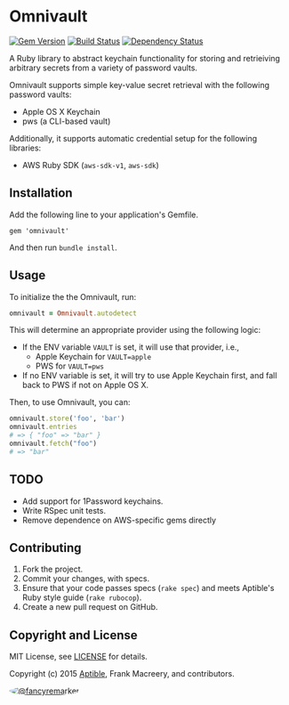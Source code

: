 # Omnivault

[![Gem Version](https://badge.fury.io/rb/omnivault.png)](https://rubygems.org/gems/omnivault)
[![Build Status](https://travis-ci.org/aptible/omnivault.png?branch=master)](https://travis-ci.org/aptible/omnivault)
[![Dependency Status](https://gemnasium.com/aptible/omnivault.png)](https://gemnasium.com/aptible/omnivault)

A Ruby library to abstract keychain functionality for storing and retrieiving arbitrary secrets from a variety of password vaults.

Omnivault supports simple key-value secret retrieval with the following password vaults:

* Apple OS X Keychain
* pws (a CLI-based vault)

Additionally, it supports automatic credential setup for the following libraries:

* AWS Ruby SDK (`aws-sdk-v1`, `aws-sdk`)

## Installation

Add the following line to your application's Gemfile.

    gem 'omnivault'

And then run `bundle install`.

## Usage

To initialize the the Omnivault, run:

```ruby
omnivault = Omnivault.autodetect
```

This will determine an appropriate provider using the following logic:

* If the ENV variable `VAULT` is set, it will use that provider, i.e.,
  - Apple Keychain for `VAULT=apple`
  - PWS for `VAULT=pws`
* If no ENV variable is set, it will try to use Apple Keychain first, and fall back to PWS if not on Apple OS X.

Then, to use Omnivault, you can:

```ruby
omnivault.store('foo', 'bar')
omnivault.entries
# => { "foo" => "bar" }
omnivault.fetch("foo")
# => "bar"
```

## TODO

* Add support for 1Password keychains.
* Write RSpec unit tests.
* Remove dependence on AWS-specific gems directly

## Contributing

1. Fork the project.
1. Commit your changes, with specs.
1. Ensure that your code passes specs (`rake spec`) and meets Aptible's Ruby style guide (`rake rubocop`).
1. Create a new pull request on GitHub.

## Copyright and License

MIT License, see [LICENSE](LICENSE.md) for details.

Copyright (c) 2015 [Aptible](https://www.aptible.com), Frank Macreery, and contributors.

[<img src="https://s.gravatar.com/avatar/f7790b867ae619ae0496460aa28c5861?s=60" style="border-radius: 50%;" alt="@fancyremarker" />](https://github.com/fancyremarker)
